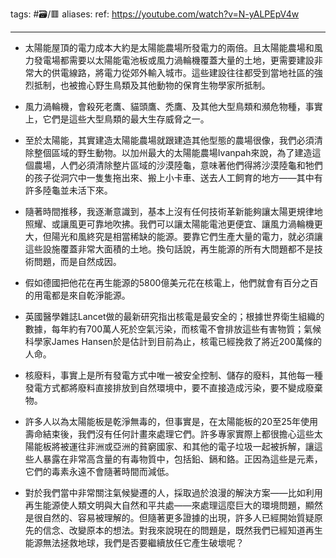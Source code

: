 tags: #🗃/🟥 
aliases: 
ref:
https://youtube.com/watch?v=N-yALPEpV4w

---
- 太陽能屋頂的電力成本大約是太陽能農場所發電力的兩倍。且太陽能農場和風力發電場都需要以太陽能電池板或風力渦輪機覆蓋大量的土地，更需要建設非常大的供電線路，將電力從郊外輸入城市。這些建設往往都受到當地社區的強烈抵制，也被擔心野生鳥類及其他動物的保育生物學家所抵制。

- 風力渦輪機，會殺死老鷹、貓頭鷹、禿鷹、及其他大型鳥類和瀕危物種，事實上，它們是這些大型鳥類的最大生存威脅之一。

- 至於太陽能，其實建造太陽能農場就跟建造其他型態的農場很像，我們必須清除整個區域的野生動物。以加州最大的太陽能農場Ivanpah來說，為了建造這個農場，人們必須清除整片區域的沙漠陸龜，意味著他們得將沙漠陸龜和牠們的孩子從洞穴中一隻隻拖出來、搬上小卡車、送去人工飼育的地方——其中有許多陸龜並未活下來。
  
- 隨著時間推移，我逐漸意識到，基本上沒有任何技術革新能夠讓太陽更規律地照耀、或讓風更可靠地吹拂。我們可以讓太陽能電池更便宜、讓風力渦輪機更大，但陽光和風終究是相當稀缺的能源。要靠它們生產大量的電力，就必須讓這些設施覆蓋非常大面積的土地。換句話說，再生能源的所有大問題都不是技術問題，而是自然成因。

- 假如德國把他花在再生能源的5800億美元花在核電上，他們就會有百分之百的用電都是來自乾淨能源。

- 英國醫學雜誌Lancet做的最新研究指出核電是最安全的；根據世界衛生組織的數據，每年約有700萬人死於空氣污染，而核電不會排放這些有害物質；氣候科學家James Hansen於是估計到目前為止，核電已經挽救了將近200萬條的人命。
  
- 核廢料，事實上是所有發電方式中唯一被安全控制、儲存的廢料，其他每一種發電方式都將廢料直接排放到自然環境中，要不直接造成污染，要不變成廢棄物。
  
- 許多人以為太陽能板是乾淨無毒的，但事實是，在太陽能板的20至25年使用壽命結束後，我們沒有任何計畫來處理它們。許多專家實際上都很擔心這些太陽能板將被運往非洲或亞洲的貧窮國家、和其他的電子垃圾一起被拆解，讓這些人暴露在非常高含量的有毒物質中，包括鉛、鎘和鉻。正因為這些是元素，它們的毒素永遠不會隨著時間而減低。
  
- 對於我們當中非常關注氣候變遷的人，採取過於浪漫的解決方案——比如利用再生能源使人類文明與大自然和平共處——來處理這麼巨大的環境問題，顯然是很自然的、容易被理解的。但隨著更多證據的出現，許多人已經開始質疑原先的信念、改變原本的想法。對我來說現在的問題是，既然我們已經知道再生能源無法拯救地球，我們是否要繼續放任它產生破壞呢？
